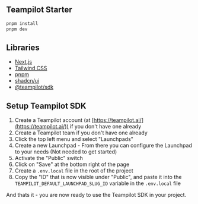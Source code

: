 ## Teampilot Starter

```bash
pnpm install
pnpm dev
```

## Libraries

- [Next.js](https://nextjs.org/)
- [Tailwind CSS](https://tailwindcss.com/)
- [pnpm](https://pnpm.io/)
- [shadcn/ui](https://ui.shadcn.com/)
- [@teampilot/sdk](https://sdk.teampilot.ai/)

## Setup Teampilot SDK

1. Create a Teampilot account (at [https://teampilot.ai/](https://teampilot.ai/)) if you don't have one already
2. Create a Teampilot team if you don't have one already
3. Click the top left menu and select "Launchpads"
4. Create a new Launchpad - From there you can configure the Launchpad to your needs (Not needed to get started)
5. Activate the "Public" switch
6. Click on "Save" at the bottom right of the page
7. Create a `.env.local` file in the root of the project
8. Copy the "ID" that is now visible under "Public", and paste it into the `TEAMPILOT_DEFAULT_LAUNCHPAD_SLUG_ID` variable in the `.env.local` file

And thats it - you are now ready to use the Teampilot SDK in your project.
